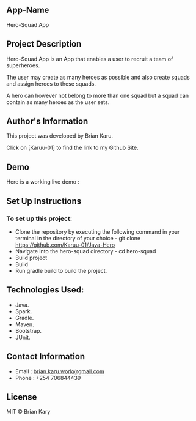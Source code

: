 ## App-Name
Hero-Squad App
## Project Description
Hero-Squad App is an App that enables a user to recruit a team of superheroes.

The user may create as many heroes as possible and also create squads and assign heroes to these squads.

A hero can however not belong to more than one squad but a squad can contain as many heroes as the user sets.

## Author's Information
This project was developed by Brian Karu.

Click on [Karuu-01] to find the link to my Github Site.

## Demo
Here is a working live demo :

## Set Up Instructions
### To set up this project:

- Clone the repository by executing the following command in your terminal in the directory of your choice - git clone https://github.com/Karuu-01/Java-Hero
- Navigate into the hero-squad directory - cd hero-squad
- Build project
- Build
- Run gradle build to build the project.

## Technologies Used:
- Java.
- Spark.
- Gradle.
- Maven.
- Bootstrap.
- JUnit.

## Contact Information
- Email : brian.karu.work@gmail.com
- Phone : +254 706844439

## License
MIT © Brian Kary